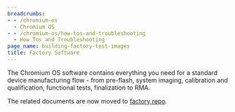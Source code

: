 ```yaml
---
breadcrumbs:
- - /chromium-os
  - Chromium OS
- - /chromium-os/how-tos-and-troubleshooting
  - How Tos and Troubleshooting
page_name: building-factory-test-images
title: Factory Software
---
```


The Chromium OS software contains everything you need for a standard device
manufacturing flow - from pre-flash, system imaging, calibration and
qualification, functional tests, finalization to RMA.

The related documents are now moved to [factory
repo](https://chromium.googlesource.com/chromiumos/platform/factory/+/HEAD/README.md).
